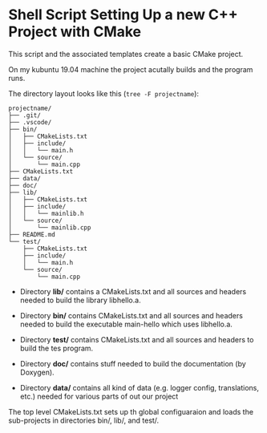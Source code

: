 # Shell Script Setting Up a new C++ Project with CMake

This script and the associated templates create a basic CMake project. 

On my kubuntu 19.04 machine the project acutally builds and the program runs.

The directory layout looks like this (`tree -F projectname`):


    projectname/
    ├── .git/
    ├── .vscode/
    ├── bin/
    │   ├── CMakeLists.txt
    │   ├── include/
    │   │   └── main.h
    │   └── source/
    │       └── main.cpp
    ├── CMakeLists.txt
    ├── data/
    ├── doc/
    ├── lib/
    │   ├── CMakeLists.txt
    │   ├── include/
    │   │   └── mainlib.h
    │   └── source/
    │       └── mainlib.cpp
    ├── README.md
    └── test/
        ├── CMakeLists.txt
        ├── include/
        │   └── main.h
        └── source/
            └── main.cpp

* Directory **lib/** contains a CMakeLists.txt and all sources and headers needed to build the library libhello.a.

* Directory **bin/** contains CMakeLists.txt and all sources and headers needed to build the executable main-hello which uses libhello.a.

* Directory **test/** contains CMakeLists.txt and all sources and headers to build the tes program.

* Directory **doc/** contains stuff needed to build the documentation (by Doxygen).

* Directory **data/** contains all kind of data (e.g. logger config, translations, etc.) needed for various parts of out our project




The top level CMakeLists.txt sets up th global configuaraion and loads the sub-projects in directories bin/, lib/, and test/.

